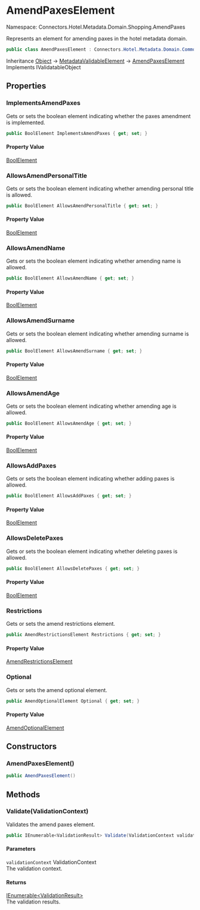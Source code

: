 # AmendPaxesElement

Namespace: Connectors.Hotel.Metadata.Domain.Shopping.AmendPaxes

Represents an element for amending paxes in the hotel metadata domain.

```csharp
public class AmendPaxesElement : Connectors.Hotel.Metadata.Domain.Common.MetadataValidableElement, System.ComponentModel.DataAnnotations.IValidatableObject
```

Inheritance [Object](https://docs.microsoft.com/en-us/dotnet/api/system.object) → [MetadataValidableElement](./connectors.hotel.metadata.domain.common.metadatavalidableelement) → [AmendPaxesElement](./connectors.hotel.metadata.domain.shopping.amendpaxes.amendpaxeselement)<br />
Implements IValidatableObject

## Properties

### **ImplementsAmendPaxes**

Gets or sets the boolean element indicating whether the paxes amendment is implemented.

```csharp
public BoolElement ImplementsAmendPaxes { get; set; }
```

#### Property Value

[BoolElement](./connectors.hotel.metadata.domain.basetypes.boolelement)<br />

### **AllowsAmendPersonalTitle**

Gets or sets the boolean element indicating whether amending personal title is allowed.

```csharp
public BoolElement AllowsAmendPersonalTitle { get; set; }
```

#### Property Value

[BoolElement](./connectors.hotel.metadata.domain.basetypes.boolelement)<br />

### **AllowsAmendName**

Gets or sets the boolean element indicating whether amending name is allowed.

```csharp
public BoolElement AllowsAmendName { get; set; }
```

#### Property Value

[BoolElement](./connectors.hotel.metadata.domain.basetypes.boolelement)<br />

### **AllowsAmendSurname**

Gets or sets the boolean element indicating whether amending surname is allowed.

```csharp
public BoolElement AllowsAmendSurname { get; set; }
```

#### Property Value

[BoolElement](./connectors.hotel.metadata.domain.basetypes.boolelement)<br />

### **AllowsAmendAge**

Gets or sets the boolean element indicating whether amending age is allowed.

```csharp
public BoolElement AllowsAmendAge { get; set; }
```

#### Property Value

[BoolElement](./connectors.hotel.metadata.domain.basetypes.boolelement)<br />

### **AllowsAddPaxes**

Gets or sets the boolean element indicating whether adding paxes is allowed.

```csharp
public BoolElement AllowsAddPaxes { get; set; }
```

#### Property Value

[BoolElement](./connectors.hotel.metadata.domain.basetypes.boolelement)<br />

### **AllowsDeletePaxes**

Gets or sets the boolean element indicating whether deleting paxes is allowed.

```csharp
public BoolElement AllowsDeletePaxes { get; set; }
```

#### Property Value

[BoolElement](./connectors.hotel.metadata.domain.basetypes.boolelement)<br />

### **Restrictions**

Gets or sets the amend restrictions element.

```csharp
public AmendRestrictionsElement Restrictions { get; set; }
```

#### Property Value

[AmendRestrictionsElement](./connectors.hotel.metadata.domain.shopping.amend.amendrestrictionselement)<br />

### **Optional**

Gets or sets the amend optional element.

```csharp
public AmendOptionalElement Optional { get; set; }
```

#### Property Value

[AmendOptionalElement](./connectors.hotel.metadata.domain.shopping.amend.amendoptionalelement)<br />

## Constructors

### **AmendPaxesElement()**

```csharp
public AmendPaxesElement()
```

## Methods

### **Validate(ValidationContext)**

Validates the amend paxes element.

```csharp
public IEnumerable<ValidationResult> Validate(ValidationContext validationContext)
```

#### Parameters

`validationContext` ValidationContext<br />
The validation context.

#### Returns

[IEnumerable\<ValidationResult\>](https://docs.microsoft.com/en-us/dotnet/api/system.collections.generic.ienumerable-1)<br />
The validation results.

